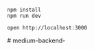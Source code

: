 ```
npm install
npm run dev
```

```
open http://localhost:3000
```
#   m e d i u m - b a c k e n d -  
 